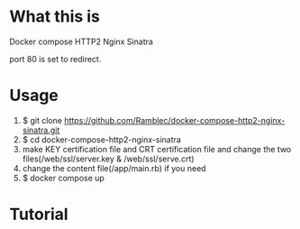 # What this is
Docker compose HTTP2 Nginx Sinatra

port 80 is set to redirect.

# Usage
1. $ git clone https://github.com/Ramblec/docker-compose-http2-nginx-sinatra.git
2. $ cd docker-compose-http2-nginx-sinatra
3. make KEY certification file and CRT certification file and change the two files(/web/ssl/server.key & /web/ssl/serve.crt)
4. change the content file(/app/main.rb) if you need
5. $ docker compose up

# Tutorial
